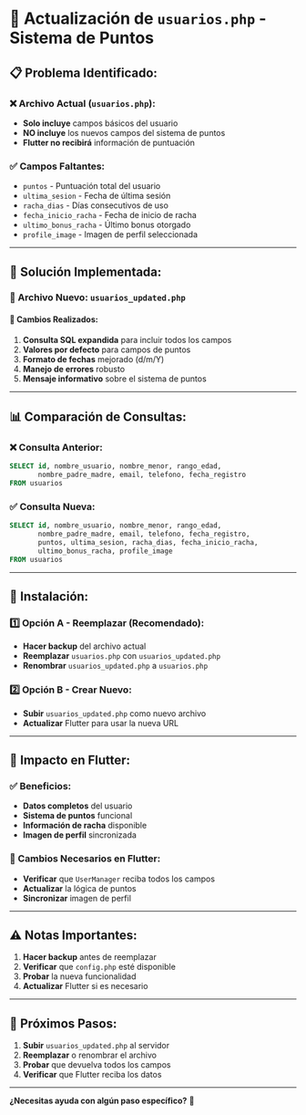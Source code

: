 # 🔄 Actualización de `usuarios.php` - Sistema de Puntos

## 📋 **Problema Identificado:**

### **❌ Archivo Actual (`usuarios.php`):**
- **Solo incluye** campos básicos del usuario
- **NO incluye** los nuevos campos del sistema de puntos
- **Flutter no recibirá** información de puntuación

### **✅ Campos Faltantes:**
- `puntos` - Puntuación total del usuario
- `ultima_sesion` - Fecha de última sesión
- `racha_dias` - Días consecutivos de uso
- `fecha_inicio_racha` - Fecha de inicio de racha
- `ultimo_bonus_racha` - Último bonus otorgado
- `profile_image` - Imagen de perfil seleccionada

---

## 🚀 **Solución Implementada:**

### **📁 Archivo Nuevo: `usuarios_updated.php`**

#### **🔄 Cambios Realizados:**
1. **Consulta SQL expandida** para incluir todos los campos
2. **Valores por defecto** para campos de puntos
3. **Formato de fechas** mejorado (d/m/Y)
4. **Manejo de errores** robusto
5. **Mensaje informativo** sobre el sistema de puntos

---

## 📊 **Comparación de Consultas:**

### **❌ Consulta Anterior:**
```sql
SELECT id, nombre_usuario, nombre_menor, rango_edad, 
       nombre_padre_madre, email, telefono, fecha_registro 
FROM usuarios
```

### **✅ Consulta Nueva:**
```sql
SELECT id, nombre_usuario, nombre_menor, rango_edad, 
       nombre_padre_madre, email, telefono, fecha_registro,
       puntos, ultima_sesion, racha_dias, fecha_inicio_racha,
       ultimo_bonus_racha, profile_image
FROM usuarios
```

---

## 🔧 **Instalación:**

### **1️⃣ Opción A - Reemplazar (Recomendado):**
- **Hacer backup** del archivo actual
- **Reemplazar** `usuarios.php` con `usuarios_updated.php`
- **Renombrar** `usuarios_updated.php` a `usuarios.php`

### **2️⃣ Opción B - Crear Nuevo:**
- **Subir** `usuarios_updated.php` como nuevo archivo
- **Actualizar** Flutter para usar la nueva URL

---

## 📱 **Impacto en Flutter:**

### **✅ Beneficios:**
- **Datos completos** del usuario
- **Sistema de puntos** funcional
- **Información de racha** disponible
- **Imagen de perfil** sincronizada

### **🔄 Cambios Necesarios en Flutter:**
- **Verificar** que `UserManager` reciba todos los campos
- **Actualizar** la lógica de puntos
- **Sincronizar** imagen de perfil

---

## ⚠️ **Notas Importantes:**

1. **Hacer backup** antes de reemplazar
2. **Verificar** que `config.php` esté disponible
3. **Probar** la nueva funcionalidad
4. **Actualizar** Flutter si es necesario

---

## 🎯 **Próximos Pasos:**

1. **Subir** `usuarios_updated.php` al servidor
2. **Reemplazar** o renombrar el archivo
3. **Probar** que devuelva todos los campos
4. **Verificar** que Flutter reciba los datos

---

**¿Necesitas ayuda con algún paso específico?** 🚀
